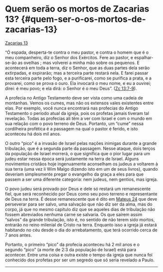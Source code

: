 # Quem serão os mortos de Zacarias 13? {#quem-ser-o-os-mortos-de-zacarias-13}

[Zacarias 13](http://bibliaonline.com.br/acf/zc/13)

“Ó espada, desperta-te contra o meu pastor, e contra o homem que é o meu companheiro, diz o Senhor dos Exércitos. Fere ao pastor, e espalhar-se-ão as ovelhas ; mas volverei a minha mão sobre os pequenos. E acontecerá em toda a terra, diz o Senhor, que as duas partes dela serão extirpadas, e expirarão; mas a terceira parte restará nela. E farei passar esta terceira parte pelo fogo, e a purificarei, como se purifica a prata, e a provarei, como se prova o ouro. Ela invocará o meu nome, e eu a ouvirei; direi: é meu povo; e ela dirá: o Senhor é o meu Deus”. ([Zc 13:7-9](http://bibliaonline.com.br/acf/zc/13/7-9)).

A profecia no Antigo Testamento deve ser vista como uma cadeia de montanhas. Vemos os cumes, mas não os extensos vales existentes entre elas. Por exemplo, você nunca encontrará nas profecias do Antigo Testamento o período atual da igreja, pois os profetas jamais tiveram tal revelação. Todas as profecias ali têm a ver com Israel e com o mundo em sua relação com o povo terreno de Deus. Portanto, um “cume” nessa cordilheira profética é a passagem na qual o pastor é ferido, e isto aconteceu há dois mil anos.

O outro “pico” é a invasão de Israel pelas nações inimigas durante a grande tribulação, que é a segunda parte da passagem. Nesse ataque, dois terços da população de Israel morrerá, o que significa que o pior lugar para um judeu estar nessa época será justamente na terra de Israel. Alguns movimentos cristãos hoje ingenuamente aconselham os judeus a voltarem à sua terra (uma vez li Wim Malgo dizendo isto em um de seus livros), quando deveriam simplesmente pregar o evangelho da graça a eles para que passem a ser uma diferente categoria: nem judeus, nem gentios, mas igreja.

O povo judeu será provado por Deus e dele só restará um remanescente fiel, que será reconhecido por Deus como seu povo terreno e representante de Deus na terra. É desse remanescente que é dito em [Mateus 24](http://bibliaonline.com.br/acf/mt/24) que deve perseverar para ser salvo, uma salvação que não diz ser da alma, mas do corpo, já que no mesmo capítulo diz que se aqueles dias de tribulação não fossem abreviados nenhuma carne se salvaria. Os que saírem assim “salvos” da grande tribulação, isto é, no sentido de não terem sido mortos, entrarão no reino milenial de Cristo na terra. Enquanto isso a igreja já estará habitando no céu desde o dia do arrebatamento, que terá ocorrido cerca de 7 anos antes.

Portanto, o primeiro “pico” da profecia aconteceu há 2 mil anos e o segundo “pico” (a morte de 2:3 da população de Israel) está para acontecer. Entre uma coisa e outra existe o tempo da igreja que nunca foi conhecido dos profetas por ser um segredo que só seria revelado a Paulo.

*****